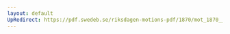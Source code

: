 ```yaml
---
layout: default
UpRedirect: https://pdf.swedeb.se/riksdagen-motions-pdf/1870/mot_1870__ak__00051.pdf
---
```

